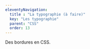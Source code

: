 ```yaml
---
eleventyNavigation:
  title : "La typographie (à faire)"
  key: "Les typographie"
  parent: "CSS"
  order: 13
---
```


Des bordures en CSS.
